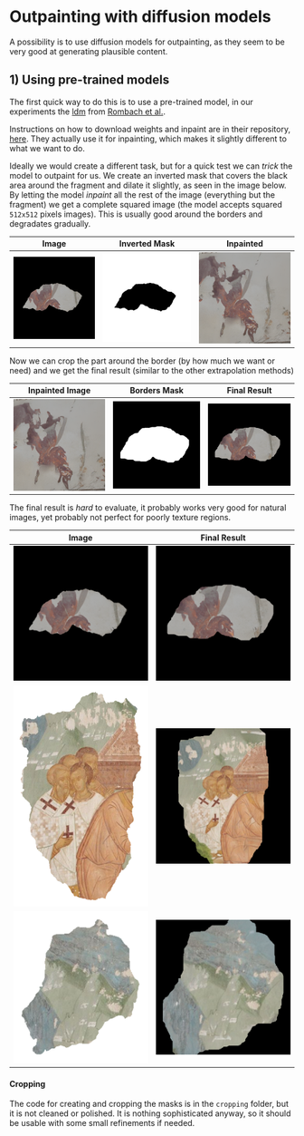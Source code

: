 # Outpainting with diffusion models 

A possibility is to use diffusion models for outpainting, as they seem to be very good at generating plausible content. 

## 1) Using pre-trained models
The first quick way to do this is to use a pre-trained model, in our experiments the [ldm](https://github.com/CompVis/latent-diffusion#inpainting) from [Rombach et al.](https://arxiv.org/abs/2112.10752). 

Instructions on how to download weights and inpaint are in their repository, [here](https://github.com/CompVis/latent-diffusion#inpainting). They actually use it for inpainting, which makes it slightly different to what we want to do. 

Ideally we would create a different task, but for a quick test we can *trick* the model to outpaint for us. We create an inverted mask that covers the black area around the fragment and dilate it slightly, as seen in the image below. By letting the model *inpaint* all the rest of the image (everything but the fragment) we get a complete squared image (the model accepts squared `512x512` pixels images).
This is usually good around the borders and degradates gradually.

| Image | Inverted Mask | Inpainted | 
|:----:|:-----:|:-----:|
|![image](imgs/RPf_00307_input.png)|![mask](imgs/RPf_00307_inv_mask.png)|![inpainted](imgs/RPf_00307_inpainted.png)|

Now we can crop the part around the border (by how much we want or need) and we get the final result (similar to the other extrapolation methods)

| Inpainted Image | Borders Mask | Final Result | 
|:----:|:-----:|:-----:|
|![image](imgs/RPf_00307_inpainted.png)|![mask](imgs/RPf_00307_border_mask.png)|![mask](imgs/RPf_00307_final.png)|

The final result is *hard* to evaluate, it probably works very good for natural images, yet probably not perfect for poorly texture regions.

| Image | Final Result | 
|:----:|:-----:|
|![image](imgs/RPf_00307_input.png)|![mask](imgs/RPf_00307_final.png)|
|![image](imgs/ferapontov1_s17_p1_m.png)|![mask](imgs/ferapontov1_s17_p1_m_inpaint_inpainted.png)| 
|![image](imgs/ferapontov1_s17_p6_m.png)|![mask](imgs/ferapontov1_s17_p6_m_inpaint_inpainted.png)| 


#### Cropping
The code for creating and cropping the masks is in the `cropping` folder, but it is not cleaned or polished. It is nothing sophisticated anyway, so it should be usable with some small refinements if needed.
